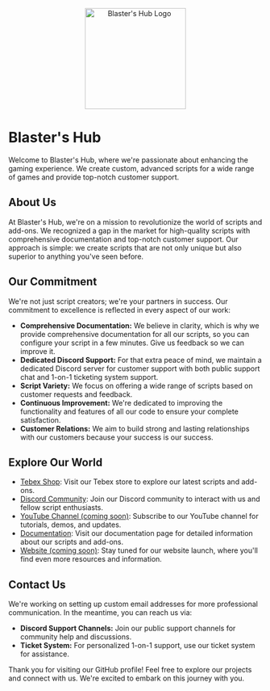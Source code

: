 <p align="center">
  <img src="https://cdn.discordapp.com/attachments/667042855214121000/1173375505643356191/DALLE_2023-11-12_19.25.15_-_finish_3.png?ex=6563ba18&is=65514518&hm=a240c1394772da38e4dc0e9d45519bfbba23e1f03e3a0f9e4a211bdef36b9dba&" alt="Blaster's Hub Logo" width="200">
</p>

# Blaster's Hub

Welcome to Blaster's Hub, where we're passionate about enhancing the gaming experience. We create custom, advanced scripts for a wide range of games and provide top-notch customer support.

## About Us

At Blaster's Hub, we're on a mission to revolutionize the world of scripts and add-ons. We recognized a gap in the market for high-quality scripts with comprehensive documentation and top-notch customer support. Our approach is simple: we create scripts that are not only unique but also superior to anything you've seen before.

## Our Commitment

We're not just script creators; we're your partners in success. Our commitment to excellence is reflected in every aspect of our work:

- **Comprehensive Documentation:** We believe in clarity, which is why we provide comprehensive documentation for all our scripts, so you can configure your script in a few minutes. Give us feedback so we can improve it.
- **Dedicated Discord Support:** For that extra peace of mind, we maintain a dedicated Discord server for customer support with both public support chat and 1-on-1 ticketing system support.
- **Script Variety:** We focus on offering a wide range of scripts based on customer requests and feedback.
- **Continuous Improvement:** We're dedicated to improving the functionality and features of all our code to ensure your complete satisfaction.
- **Customer Relations:** We aim to build strong and lasting relationships with our customers because your success is our success.

## Explore Our World

- [Tebex Shop](https://Blastershub.tebex.io/): Visit our Tebex store to explore our latest scripts and add-ons.
- [Discord Community](https://discord.gg/b67TEPrMq9): Join our Discord community to interact with us and fellow script enthusiasts.
- [YouTube Channel (coming soon)](https://www.youtube.com/c/your-channel): Subscribe to our YouTube channel for tutorials, demos, and updates.
- [Documentation](https://your-documentation-link): Visit our documentation page for detailed information about our scripts and add-ons.
- [Website (coming soon)](https://your-website-link): Stay tuned for our website launch, where you'll find even more resources and information.

## Contact Us

We're working on setting up custom email addresses for more professional communication. In the meantime, you can reach us via:

- **Discord Support Channels:** Join our public support channels for community help and discussions.
- **Ticket System:** For personalized 1-on-1 support, use our ticket system for assistance.

Thank you for visiting our GitHub profile! Feel free to explore our projects and connect with us. We're excited to embark on this journey with you.
